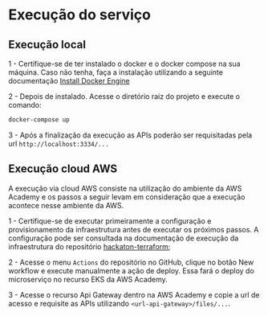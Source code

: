 # Execução do serviço

## Execução local

1 - Certifique-se de ter instalado o docker e o docker compose na sua máquina. Caso não tenha, faça a instalação utilizando a seguinte documentação [Install Docker Engine](https://docs.docker.com/engine/install/)

2 - Depois de instalado. Acesse o diretório raiz do projeto e execute o comando:

```sh
docker-compose up
```

3 - Após a finalização da execução as APIs poderão ser requisitadas pela url `http://localhost:3334/...`

## Execução cloud AWS

A execução via cloud AWS consiste na utilização do ambiente da AWS Academy e os passos a seguir levam em consideração que a execução acontece nesse ambiente da AWS.

1 - Certifique-se de executar primeiramente a configuração e provisionamento da infraestrutura antes de executar os próximos passos. A configuração pode ser consultada na documentação de execução da infraestrutura do repositório [hackaton-terraform](https://github.com/8SOAT-G4-Tech-Challenge/hackaton-terraform/docs/RUN_CONFIGURATION.md);

2 - Acesse o menu `Actions` do repositório no GitHub, clique no botão New workflow e execute manualmente a ação de deploy. Essa fará o deploy do microserviço no recurso EKS da AWS Academy.

3 - Acesse o recurso Api Gateway dentro na AWS Academy e copie a url de acesso e requisite as APIs utilizando `<url-api-gateway>/files/...`.